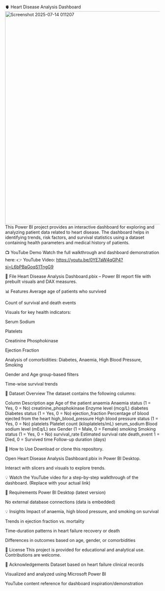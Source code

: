 🫀 Heart Disease Analysis Dashboard
<img width="1224" height="695" alt="Screenshot 2025-07-14 011207" src="https://github.com/user-attachments/assets/95c1a8de-43d8-4b3d-91a7-93bb662002d6" />
This Power BI project provides an interactive dashboard for exploring and analyzing patient data related to heart disease. The dashboard helps in identifying trends, risk factors, and survival statistics using a dataset containing health parameters and medical history of patients.

📺 YouTube Demo
Watch the full walkthrough and dashboard demonstration here:
👉 YouTube Video: https://youtu.be/0YE7aW4qGP4?si=L6bPBaGoqS1TngG9


📁 File
Heart Disease Analysis Dashboard.pbix – Power BI report file with prebuilt visuals and DAX measures.

📊 Features
Average age of patients who survived

Count of survival and death events

Visuals for key health indicators:

Serum Sodium

Platelets

Creatinine Phosphokinase

Ejection Fraction

Analysis of comorbidities: Diabetes, Anaemia, High Blood Pressure, Smoking

Gender and Age group-based filters

Time-wise survival trends

🧬 Dataset Overview
The dataset contains the following columns:

Column	Description
age	Age of the patient
anaemia	Anaemia status (1 = Yes, 0 = No)
creatinine_phosphokinase	Enzyme level (mcg/L)
diabetes	Diabetes status (1 = Yes, 0 = No)
ejection_fraction	Percentage of blood ejected from the heart
high_blood_pressure	High blood pressure status (1 = Yes, 0 = No)
platelets	Platelet count (kiloplatelets/mL)
serum_sodium	Blood sodium level (mEq/L)
sex	Gender (1 = Male, 0 = Female)
smoking	Smoking status (1 = Yes, 0 = No)
survival_rate	Estimated survival rate
death_event	1 = Died, 0 = Survived
time	Follow-up duration (days)

🚀 How to Use
Download or clone this repository.

Open Heart Disease Analysis Dashboard.pbix in Power BI Desktop.

Interact with slicers and visuals to explore trends.

💡 Watch the YouTube video for a step-by-step walkthrough of the dashboard. (Replace with your actual link)

📌 Requirements
Power BI Desktop (latest version)

No external database connections (data is embedded)

💡 Insights
Impact of anaemia, high blood pressure, and smoking on survival

Trends in ejection fraction vs. mortality

Time-duration patterns in heart failure recovery or death

Differences in outcomes based on age, gender, or comorbidities

📜 License
This project is provided for educational and analytical use. Contributions are welcome.

🙌 Acknowledgements
Dataset based on heart failure clinical records

Visualized and analyzed using Microsoft Power BI

YouTube content reference for dashboard inspiration/demonstration
